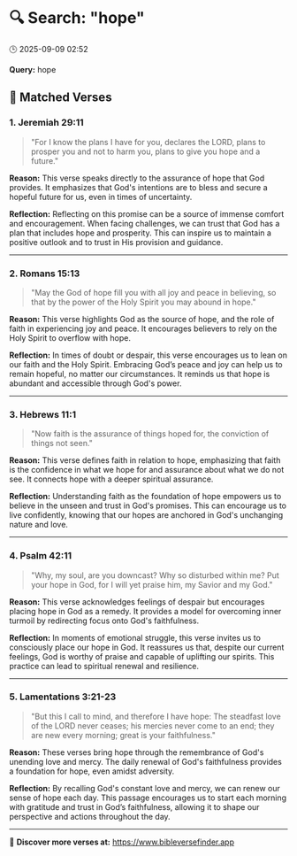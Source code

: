 # 🔍 Search: "hope"
🕒 2025-09-09 02:52

**Query:** hope

## 📖 Matched Verses

### 1. Jeremiah 29:11
> "For I know the plans I have for you, declares the LORD, plans to prosper you and not to harm you, plans to give you hope and a future."

**Reason:** This verse speaks directly to the assurance of hope that God provides. It emphasizes that God's intentions are to bless and secure a hopeful future for us, even in times of uncertainty.

**Reflection:** Reflecting on this promise can be a source of immense comfort and encouragement. When facing challenges, we can trust that God has a plan that includes hope and prosperity. This can inspire us to maintain a positive outlook and to trust in His provision and guidance.

---

### 2. Romans 15:13
> "May the God of hope fill you with all joy and peace in believing, so that by the power of the Holy Spirit you may abound in hope."

**Reason:** This verse highlights God as the source of hope, and the role of faith in experiencing joy and peace. It encourages believers to rely on the Holy Spirit to overflow with hope.

**Reflection:** In times of doubt or despair, this verse encourages us to lean on our faith and the Holy Spirit. Embracing God’s peace and joy can help us to remain hopeful, no matter our circumstances. It reminds us that hope is abundant and accessible through God's power.

---

### 3. Hebrews 11:1
> "Now faith is the assurance of things hoped for, the conviction of things not seen."

**Reason:** This verse defines faith in relation to hope, emphasizing that faith is the confidence in what we hope for and assurance about what we do not see. It connects hope with a deeper spiritual assurance.

**Reflection:** Understanding faith as the foundation of hope empowers us to believe in the unseen and trust in God's promises. This can encourage us to live confidently, knowing that our hopes are anchored in God's unchanging nature and love.

---

### 4. Psalm 42:11
> "Why, my soul, are you downcast? Why so disturbed within me? Put your hope in God, for I will yet praise him, my Savior and my God."

**Reason:** This verse acknowledges feelings of despair but encourages placing hope in God as a remedy. It provides a model for overcoming inner turmoil by redirecting focus onto God's faithfulness.

**Reflection:** In moments of emotional struggle, this verse invites us to consciously place our hope in God. It reassures us that, despite our current feelings, God is worthy of praise and capable of uplifting our spirits. This practice can lead to spiritual renewal and resilience.

---

### 5. Lamentations 3:21-23
> "But this I call to mind, and therefore I have hope: The steadfast love of the LORD never ceases; his mercies never come to an end; they are new every morning; great is your faithfulness."

**Reason:** These verses bring hope through the remembrance of God's unending love and mercy. The daily renewal of God's faithfulness provides a foundation for hope, even amidst adversity.

**Reflection:** By recalling God's constant love and mercy, we can renew our sense of hope each day. This passage encourages us to start each morning with gratitude and trust in God’s faithfulness, allowing it to shape our perspective and actions throughout the day.

---

🔗 **Discover more verses at:** https://www.bibleversefinder.app
